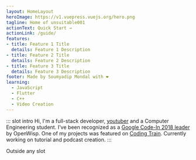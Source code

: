 ```yaml
---
layout: HomeLayout
heroImage: https://v1.vuepress.vuejs.org/hero.png
tagline: Home of unsuitable001
actionText: Quick Start →
actionLink: /guide/
features:
- title: Feature 1 Title
  details: Feature 1 Description
- title: Feature 2 Title
  details: Feature 2 Description
- title: Feature 3 Title
  details: Feature 3 Description
footer: Made by Soumyadip Mondal with ❤️
learning:
  - JavaScript
  - Flutter
  - C++
  - Video Creation
---
```

::: slot intro
Hi, I'm a full-stack developer, <span class="hlt">[youtuber][youtube]</span> and a Computer Engineering student. I've been recognized as a <span class="hlt">[Google Code-In 2018 leader][gci]</span> by OpenWisp. One of my projects was featured on <span class="hlt">[Coding Train][coding-train]</span>. Currently working on tutorial and podcast creation.
:::

Outside any slot







[youtube]: https://www.youtube.com/channel/UCuNZt3eGVpmbuS6UB4xggoA/
[gci]: https://drive.google.com/file/d/0B5725d03UsYwenRQaV9CUkpYbTRQaEQ0eERSSmpNYjlGQmgw/view?usp=sharing
[coding-train]: https://thecodingtrain.com/CodingChallenges/120-bit-shifting.html
